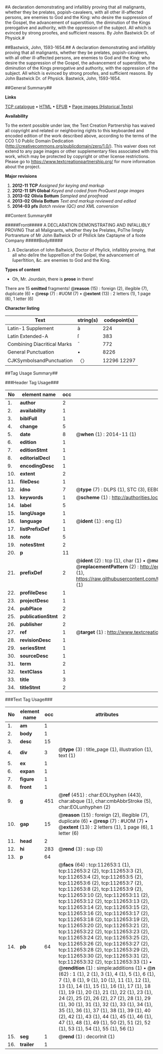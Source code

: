#A declaration demonstrating and infallibly proving that all malignants, whether they be prelates, popish-cavaleers, with all other ill-affected persons, are enemies to God and the King: who desire the suppression of the Gospel, the advancement of superstition, the diminution of the Kings prerogative and authority, with the oppression of the subject. All which is evinced by strong proofes, and sufficient reasons. By John Bastwick Dr. of Physick.#

##Bastwick, John, 1593-1654.##
A declaration demonstrating and infallibly proving that all malignants, whether they be prelates, popish-cavaleers, with all other ill-affected persons, are enemies to God and the King: who desire the suppression of the Gospel, the advancement of superstition, the diminution of the Kings prerogative and authority, with the oppression of the subject. All which is evinced by strong proofes, and sufficient reasons. By John Bastwick Dr. of Physick.
Bastwick, John, 1593-1654.

##General Summary##

**Links**

[TCP catalogue](http://www.ota.ox.ac.uk/tcp/)  • 
[HTML](http://tei.it.ox.ac.uk/tcp/Texts-HTML/free/A76/A76079.html)  • 
[EPUB](http://tei.it.ox.ac.uk/tcp/Texts-EPUB/free/A76/A76079.epub) • 
[Page images (Historical Texts)](https://historicaltexts.jisc.ac.uk/eebo-99860531e)

**Availability**

To the extent possible under law, the Text Creation Partnership has waived all copyright and related or neighboring rights to this keyboarded and encoded edition of the work described above, according to the terms of the CC0 1.0 Public Domain Dedication (http://creativecommons.org/publicdomain/zero/1.0/). This waiver does not extend to any page images or other supplementary files associated with this work, which may be protected by copyright or other license restrictions. Please go to https://www.textcreationpartnership.org/ for more information about the project.

**Major revisions**

1. __2012-11__ __TCP__ *Assigned for keying and markup*
1. __2012-11__ __SPi Global__ *Keyed and coded from ProQuest page images*
1. __2013-02__ __Olivia Bottum__ *Sampled and proofread*
1. __2013-02__ __Olivia Bottum__ *Text and markup reviewed and edited*
1. __2014-03__ __pfs__ *Batch review (QC) and XML conversion*

##Content Summary##

#####Front#####
A DECLARATION DEMONSTRATING AND INFALLIBLY PROVING That all Malignants, whether they be Prelates, PoThe ſimply Portrareture of Mr John Baſtwick Dr of Phiſick ſate Captayne of a foote Company
#####Body#####

1. A Declaration of Iohn Baſtwick, Doctor of Phyſick, infallibly proving, that all who deſire the ſuppreſſion of the Goſpel, the advancement of ſuperſtition, &c. are enemies to God and the King.

**Types of content**

  * Oh, Mr. Jourdain, there is **prose** in there!

There are 15 **omitted** fragments! 
 @__reason__ (15) : foreign (2), illegible (7), duplicate (6)  •  @__resp__ (7) : #UOM (7)  •  @__extent__ (13) : 2 letters (1), 1 page (6), 1 letter (6)

**Character listing**


|Text|string(s)|codepoint(s)|
|---|---|---|
|Latin-1 Supplement|à|224|
|Latin Extended-A|ſ|383|
|Combining             Diacritical Marks|̄|772|
|General Punctuation|•|8226|
|CJKSymbolsandPunctuation|〈〉|12296 12297|

##Tag Usage Summary##

###Header Tag Usage###

|No|element name|occ|attributes|
|---|---|---|---|
|1.|__author__|2||
|2.|__availability__|1||
|3.|__biblFull__|1||
|4.|__change__|5||
|5.|__date__|8| @__when__ (1) : 2014-11 (1)|
|6.|__edition__|1||
|7.|__editionStmt__|1||
|8.|__editorialDecl__|1||
|9.|__encodingDesc__|1||
|10.|__extent__|2||
|11.|__fileDesc__|1||
|12.|__idno__|7| @__type__ (7) : DLPS (1), STC (3), EEBO-CITATION (1), PROQUEST (1), VID (1)|
|13.|__keywords__|1| @__scheme__ (1) : http://authorities.loc.gov/ (1)|
|14.|__label__|5||
|15.|__langUsage__|1||
|16.|__language__|1| @__ident__ (1) : eng (1)|
|17.|__listPrefixDef__|1||
|18.|__note__|5||
|19.|__notesStmt__|2||
|20.|__p__|11||
|21.|__prefixDef__|2| @__ident__ (2) : tcp (1), char (1)  •  @__matchPattern__ (2) : ([0-9\-]+):([0-9IVX]+) (1), (.+) (1)  •  @__replacementPattern__ (2) : http://eebo.chadwyck.com/downloadtiff?vid=$1&page=$2 (1), https://raw.githubusercontent.com/textcreationpartnership/Texts/master/tcpchars.xml#$1 (1)|
|22.|__profileDesc__|1||
|23.|__projectDesc__|1||
|24.|__pubPlace__|2||
|25.|__publicationStmt__|2||
|26.|__publisher__|2||
|27.|__ref__|1| @__target__ (1) : http://www.textcreationpartnership.org/docs/. (1)|
|28.|__revisionDesc__|1||
|29.|__seriesStmt__|1||
|30.|__sourceDesc__|1||
|31.|__term__|2||
|32.|__textClass__|1||
|33.|__title__|3||
|34.|__titleStmt__|2||


###Text Tag Usage###

|No|element name|occ|attributes|
|---|---|---|---|
|1.|__am__|1||
|2.|__body__|1||
|3.|__desc__|15||
|4.|__div__|3| @__type__ (3) : title_page (1), illustration (1), text (1)|
|5.|__ex__|1||
|6.|__expan__|1||
|7.|__figure__|1||
|8.|__front__|1||
|9.|__g__|451| @__ref__ (451) : char:EOLhyphen (443), char:abque (1), char:cmbAbbrStroke (5), char:EOLunhyphen (2)|
|10.|__gap__|15| @__reason__ (15) : foreign (2), illegible (7), duplicate (6)  •  @__resp__ (7) : #UOM (7)  •  @__extent__ (13) : 2 letters (1), 1 page (6), 1 letter (6)|
|11.|__head__|2||
|12.|__hi__|283| @__rend__ (3) : sup (3)|
|13.|__p__|64||
|14.|__pb__|64| @__facs__ (64) : tcp:112653:1 (1), tcp:112653:2 (2), tcp:112653:3 (2), tcp:112653:4 (2), tcp:112653:5 (2), tcp:112653:6 (2), tcp:112653:7 (2), tcp:112653:8 (2), tcp:112653:9 (2), tcp:112653:10 (2), tcp:112653:11 (2), tcp:112653:12 (2), tcp:112653:13 (2), tcp:112653:14 (2), tcp:112653:15 (2), tcp:112653:16 (2), tcp:112653:17 (2), tcp:112653:18 (2), tcp:112653:19 (2), tcp:112653:20 (2), tcp:112653:21 (2), tcp:112653:22 (2), tcp:112653:23 (2), tcp:112653:24 (2), tcp:112653:25 (2), tcp:112653:26 (2), tcp:112653:27 (2), tcp:112653:28 (2), tcp:112653:29 (2), tcp:112653:30 (2), tcp:112653:31 (2), tcp:112653:32 (2), tcp:112653:33 (1)  •  @__rendition__ (1) : simple:additions (1)  •  @__n__ (62) : 1 (1), 2 (1), 3 (1), 4 (1), 5 (1), 6 (1), 7 (1), 8 (1), 9 (1), 10 (1), 11 (1), 12 (1), 13 (1), 14 (1), 15 (1), 16 (1), 17 (1), 18 (1), 19 (1), 20 (1), 21 (1), 22 (1), 23 (1), 24 (2), 25 (2), 26 (2), 27 (2), 28 (1), 29 (1), 30 (1), 31 (1), 32 (1), 33 (1), 34 (1), 35 (1), 36 (1), 37 (1), 38 (1), 39 (1), 40 (2), 42 (1), 43 (1), 44 (1), 45 (1), 46 (1), 47 (1), 48 (1), 49 (1), 50 (2), 51 (2), 52 (1), 53 (1), 54 (1), 55 (1), 56 (1)|
|15.|__seg__|1| @__rend__ (1) : decorInit (1)|
|16.|__trailer__|1||
